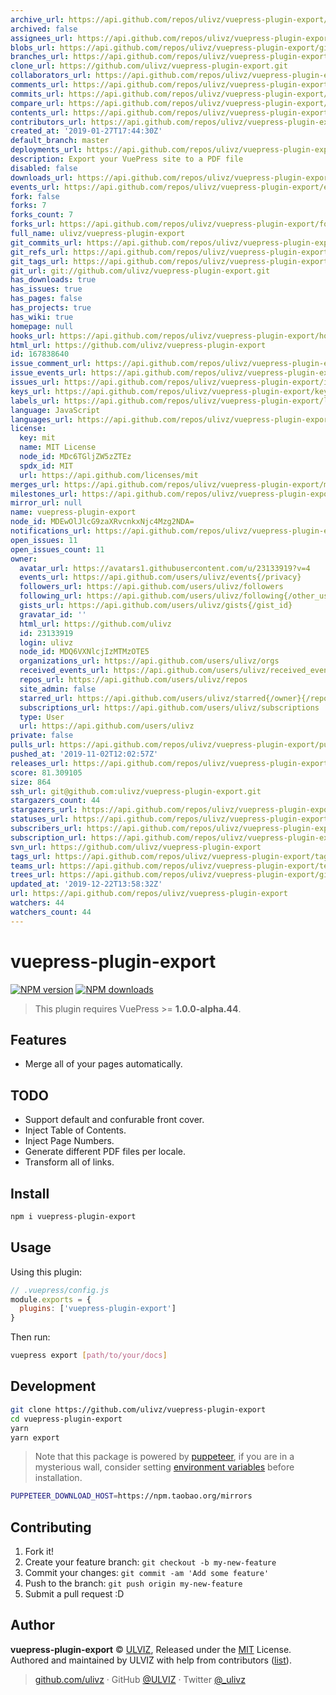 ```yaml
---
archive_url: https://api.github.com/repos/ulivz/vuepress-plugin-export/{archive_format}{/ref}
archived: false
assignees_url: https://api.github.com/repos/ulivz/vuepress-plugin-export/assignees{/user}
blobs_url: https://api.github.com/repos/ulivz/vuepress-plugin-export/git/blobs{/sha}
branches_url: https://api.github.com/repos/ulivz/vuepress-plugin-export/branches{/branch}
clone_url: https://github.com/ulivz/vuepress-plugin-export.git
collaborators_url: https://api.github.com/repos/ulivz/vuepress-plugin-export/collaborators{/collaborator}
comments_url: https://api.github.com/repos/ulivz/vuepress-plugin-export/comments{/number}
commits_url: https://api.github.com/repos/ulivz/vuepress-plugin-export/commits{/sha}
compare_url: https://api.github.com/repos/ulivz/vuepress-plugin-export/compare/{base}...{head}
contents_url: https://api.github.com/repos/ulivz/vuepress-plugin-export/contents/{+path}
contributors_url: https://api.github.com/repos/ulivz/vuepress-plugin-export/contributors
created_at: '2019-01-27T17:44:30Z'
default_branch: master
deployments_url: https://api.github.com/repos/ulivz/vuepress-plugin-export/deployments
description: Export your VuePress site to a PDF file
disabled: false
downloads_url: https://api.github.com/repos/ulivz/vuepress-plugin-export/downloads
events_url: https://api.github.com/repos/ulivz/vuepress-plugin-export/events
fork: false
forks: 7
forks_count: 7
forks_url: https://api.github.com/repos/ulivz/vuepress-plugin-export/forks
full_name: ulivz/vuepress-plugin-export
git_commits_url: https://api.github.com/repos/ulivz/vuepress-plugin-export/git/commits{/sha}
git_refs_url: https://api.github.com/repos/ulivz/vuepress-plugin-export/git/refs{/sha}
git_tags_url: https://api.github.com/repos/ulivz/vuepress-plugin-export/git/tags{/sha}
git_url: git://github.com/ulivz/vuepress-plugin-export.git
has_downloads: true
has_issues: true
has_pages: false
has_projects: true
has_wiki: true
homepage: null
hooks_url: https://api.github.com/repos/ulivz/vuepress-plugin-export/hooks
html_url: https://github.com/ulivz/vuepress-plugin-export
id: 167838640
issue_comment_url: https://api.github.com/repos/ulivz/vuepress-plugin-export/issues/comments{/number}
issue_events_url: https://api.github.com/repos/ulivz/vuepress-plugin-export/issues/events{/number}
issues_url: https://api.github.com/repos/ulivz/vuepress-plugin-export/issues{/number}
keys_url: https://api.github.com/repos/ulivz/vuepress-plugin-export/keys{/key_id}
labels_url: https://api.github.com/repos/ulivz/vuepress-plugin-export/labels{/name}
language: JavaScript
languages_url: https://api.github.com/repos/ulivz/vuepress-plugin-export/languages
license:
  key: mit
  name: MIT License
  node_id: MDc6TGljZW5zZTEz
  spdx_id: MIT
  url: https://api.github.com/licenses/mit
merges_url: https://api.github.com/repos/ulivz/vuepress-plugin-export/merges
milestones_url: https://api.github.com/repos/ulivz/vuepress-plugin-export/milestones{/number}
mirror_url: null
name: vuepress-plugin-export
node_id: MDEwOlJlcG9zaXRvcnkxNjc4Mzg2NDA=
notifications_url: https://api.github.com/repos/ulivz/vuepress-plugin-export/notifications{?since,all,participating}
open_issues: 11
open_issues_count: 11
owner:
  avatar_url: https://avatars1.githubusercontent.com/u/23133919?v=4
  events_url: https://api.github.com/users/ulivz/events{/privacy}
  followers_url: https://api.github.com/users/ulivz/followers
  following_url: https://api.github.com/users/ulivz/following{/other_user}
  gists_url: https://api.github.com/users/ulivz/gists{/gist_id}
  gravatar_id: ''
  html_url: https://github.com/ulivz
  id: 23133919
  login: ulivz
  node_id: MDQ6VXNlcjIzMTMzOTE5
  organizations_url: https://api.github.com/users/ulivz/orgs
  received_events_url: https://api.github.com/users/ulivz/received_events
  repos_url: https://api.github.com/users/ulivz/repos
  site_admin: false
  starred_url: https://api.github.com/users/ulivz/starred{/owner}{/repo}
  subscriptions_url: https://api.github.com/users/ulivz/subscriptions
  type: User
  url: https://api.github.com/users/ulivz
private: false
pulls_url: https://api.github.com/repos/ulivz/vuepress-plugin-export/pulls{/number}
pushed_at: '2019-11-02T12:02:57Z'
releases_url: https://api.github.com/repos/ulivz/vuepress-plugin-export/releases{/id}
score: 81.309105
size: 864
ssh_url: git@github.com:ulivz/vuepress-plugin-export.git
stargazers_count: 44
stargazers_url: https://api.github.com/repos/ulivz/vuepress-plugin-export/stargazers
statuses_url: https://api.github.com/repos/ulivz/vuepress-plugin-export/statuses/{sha}
subscribers_url: https://api.github.com/repos/ulivz/vuepress-plugin-export/subscribers
subscription_url: https://api.github.com/repos/ulivz/vuepress-plugin-export/subscription
svn_url: https://github.com/ulivz/vuepress-plugin-export
tags_url: https://api.github.com/repos/ulivz/vuepress-plugin-export/tags
teams_url: https://api.github.com/repos/ulivz/vuepress-plugin-export/teams
trees_url: https://api.github.com/repos/ulivz/vuepress-plugin-export/git/trees{/sha}
updated_at: '2019-12-22T13:58:32Z'
url: https://api.github.com/repos/ulivz/vuepress-plugin-export
watchers: 44
watchers_count: 44
---
```


# vuepress-plugin-export

[![NPM version](https://badgen.net/npm/v/vuepress-plugin-export)](https://npmjs.com/package/vuepress-plugin-export) [![NPM downloads](https://badgen.net/npm/dm/vuepress-plugin-export)](https://npmjs.com/package/vuepress-plugin-export)

> This plugin requires VuePress >= **1.0.0-alpha.44**.

## Features

- Merge all of your pages automatically.

## TODO

- Support default and confurable front cover.
- Inject Table of Contents.
- Inject Page Numbers.
- Generate different PDF files per locale.
- Transform all of links.

## Install

```bash
npm i vuepress-plugin-export
```

## Usage

Using this plugin:

```javascript
// .vuepress/config.js
module.exports = {
  plugins: ['vuepress-plugin-export']
}
```

Then run:

```bash
vuepress export [path/to/your/docs]
```

## Development

```bash
git clone https://github.com/ulivz/vuepress-plugin-export
cd vuepress-plugin-export
yarn
yarn export
```

> Note that this package is powered by [puppeteer](https://github.com/GoogleChrome/puppeteer), if you are in a mysterious wall, consider setting [environment variables](https://github.com/GoogleChrome/puppeteer/blob/v1.11.0/docs/api.md#environment-variables) before installation.

```bash
PUPPETEER_DOWNLOAD_HOST=https://npm.taobao.org/mirrors
```

## Contributing

1. Fork it!
2. Create your feature branch: `git checkout -b my-new-feature`
3. Commit your changes: `git commit -am 'Add some feature'`
4. Push to the branch: `git push origin my-new-feature`
5. Submit a pull request :D


## Author

**vuepress-plugin-export** © [ULVIZ](https://github.com/ulivz), Released under the [MIT](https://raw.githubusercontent.com/ULIVZ/vuepress-plugin-export/master/LICENSE) License.<br>
Authored and maintained by ULVIZ with help from contributors ([list](https://github.com/ulivz/vuepress-plugin-export/contributors)).

> [github.com/ulivz](https://github.com/ulivz) · GitHub [@ULVIZ](https://github.com/ulivz) · Twitter [@_ulivz](https://twitter.com/_ulivz)
